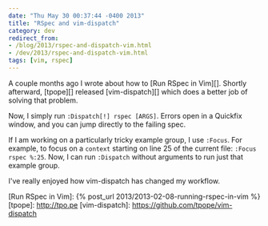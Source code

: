 ```yaml
---
date: "Thu May 30 00:37:44 -0400 2013"
title: "RSpec and vim-dispatch"
category: dev
redirect_from:
- /blog/2013/rspec-and-dispatch-vim.html
- /dev/2013/rspec-and-dispatch-vim.html
tags: [vim, rspec]
---
```


A couple months ago I wrote about how to [Run RSpec in Vim][]. Shortly
afterward, [tpope][] released [vim-dispatch][] which does a better job of
solving that problem.

Now, I simply run `:Dispatch[!] rspec [ARGS]`. Errors open in a Quickfix
window, and you can jump directly to the failing spec.

If I am working on a particularly tricky example group, I use `:Focus`. For
example, to focus on a `context` starting on line 25 of the current file:
`:Focus rspec %:25`. Now, I can run `:Dispatch` without arguments to run just
that example group.

I've really enjoyed how vim-dispatch has changed my workflow.

[Run RSpec in Vim]: {% post_url 2013/2013-02-08-running-rspec-in-vim %}
[tpope]: http://tpo.pe
[vim-dispatch]: https://github.com/tpope/vim-dispatch
